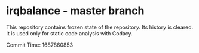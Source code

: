 # irqbalance - master branch

This repository contains frozen state of the repository.
Its history is cleared. It is used only for static code
analysis with Codacy.

Commit Time: 1687860853